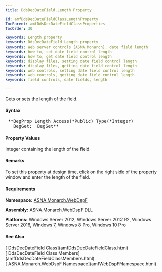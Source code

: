 ```yaml
---
title: DdsDecDateField.Length Property

Id: amfDdsDecDateFieldClassLengthProperty
TocParent: amfDdsDecDateFieldClassProperties
TocOrder: 30

keywords: Length property
keywords: DdsDecDateField.Length property
keywords: Web server controls [ASNA.Monarch], date field length
keywords: how to, set date field control length
keywords: how to, get date field control length
keywords: display files, setting date field control length
keywords: display files, getting date field control length
keywords: web controls, setting date field control length
keywords: web controls, getting date field control length
keywords: field controls, date fields, length

---
```


Gets or sets the length of the field.

#### Syntax
<pre class="prettyprint"> **BegProp Length Access(*Public) Type(*Integer)
   BegGet;  BegSet** </pre>

#### Property Values
Integer containing the length of the field.

#### Remarks
To set this property at design time, click on the right side of the property window and enter the length of the field.

#### Requirements
**Namespace:** [ASNA.Monarch.WebDspF](amfWebDspFNamespace.html)

**Assembly:** ASNA.Monarch.WebDspF.DLL

**Platforms:** Windows Server 2012, Windows Server 2012 R2, Windows Server 2016, Windows 7, Windows 8 Pro, Windows 10 Pro

#### See Also
<dl />
      [
      DdsDecDateField Class](amfDdsDecDateFieldClass.html)
      <br />
      [
      DdsDecDateField Class Members](amfDdsDecDateFieldClassMembers.html)
      <br />
      [
      ASNA.Monarch.WebDspF Namespace](amfWebDspFNamespace.html)

